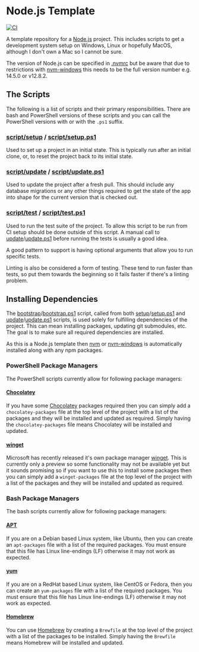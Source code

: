 # Node.js Template

[![CI](https://github.com/peteoshea/node-template/workflows/CI/badge.svg)](https://github.com/peteoshea/node-template/actions)

A template repository for a [Node.js](https://nodejs.org/) project.
This includes scripts to get a development system setup on Windows, Linux or hopefully MacOS, although I don't own a Mac so I cannot be sure.

The version of Node.js can be specified in [.nvmrc](.nvmrc) but be aware that due to restrictions with [nvm-windows][nvm-windows] this needs to be the full version number e.g. 14.5.0 or v12.8.2.

## The Scripts

The following is a list of scripts and their primary responsibilities.
There are bash and PowerShell versions of these scripts and you can call the PowerShell versions with or with the `.ps1` suffix.

### [script/setup][setup] / [script/setup.ps1][setup.ps1]

Used to set up a project in an initial state.
This is typically run after an initial clone, or, to reset the project back to its initial state.

### [script/update][update] / [script/update.ps1][update.ps1]

Used to update the project after a fresh pull.
This should include any database migrations or any other things required to get the state of the app into shape for the current version that is checked out.

### [script/test][test] / [script/test.ps1][test.ps1]

Used to run the test suite of the project.
To allow this script to be run from CI setup should be done outside of this script.
A manual call to [update][update]/[update.ps1][update.ps1] before running the tests is usually a good idea.

A good pattern to support is having optional arguments that allow you to run specific tests.

Linting is also be considered a form of testing.
These tend to run faster than tests, so put them towards the beginning so it fails faster if there's a linting problem.

## Installing Dependencies

The [bootstrap][bootstrap]/[bootstrap.ps1][bootstrap.ps1] script, called from both [setup][setup]/[setup.ps1][setup.ps1] and [update][update]/[update.ps1][update.ps1] scripts,
is used solely for fulfilling dependencies of the project.
This can mean installing packages, updating git submodules, etc.
The goal is to make sure all required dependencies are installed.

As this is a Node.js template then [nvm][nvm] or [nvm-windows][nvm-windows] is automatically installed along with any npm packages.

### PowerShell Package Managers

The PowerShell scripts currently allow for following package managers:

#### [Chocolatey](https://chocolatey.org/)

If you have some [Chocolatey](https://chocolatey.org/) packages required then you can simply add a
`chocolatey-packages` file at the top level of the project with a list of the packages and they
will be installed and updated as required.
Simply having the `chocolatey-packages` file means Chocolatey will be installed and updated.

#### [winget](https://github.com/microsoft/winget-cli)

Microsoft has recently released it's own package manager
[winget](https://github.com/microsoft/winget-cli).
This is currently only a preview so some functionality may not be available yet but it sounds
promising so if you want to use this to install some packages then you can simply add a
`winget-packages` file at the top level of the project with a list of the packages and they will be
installed and updated as required.

### Bash Package Managers

The bash scripts currently allow for following package managers:

#### [APT](https://en.wikipedia.org/wiki/APT_(software))

If you are on a Debian based Linux system, like Ubuntu, then you can create an `apt-packages` file with a list of the required packages.
You must ensure that this file has Linux line-endings (LF) otherwise it may not work as expected.

#### [yum](https://en.wikipedia.org/wiki/Yum_(software))

If you are on a RedHat based Linux system, like CentOS or Fedora, then you can create an `yum-packages` file with a list of the required packages.
You must ensure that this file has Linux line-endings (LF) otherwise it may not work as expected.

#### [Homebrew](https://brew.sh/)

You can use [Homebrew](https://brew.sh/) by creating a `Brewfile` at the top level of the project with a list of the packages to be installed.
Simply having the `Brewfile` means Homebrew will be installed and updated.

[bootstrap]: script/bin/bootstrap
[bootstrap.ps1]: script/bin/bootstrap.ps1
[nvm]: https://github.com/nvm-sh/nvm
[nvm-windows]: https://github.com/coreybutler/nvm-windows
[setup]: script/setup
[setup.ps1]: script/setup.ps1
[test]: script/test
[test.ps1]: script/test.ps1
[update]: script/update
[update.ps1]: script/update.ps1
